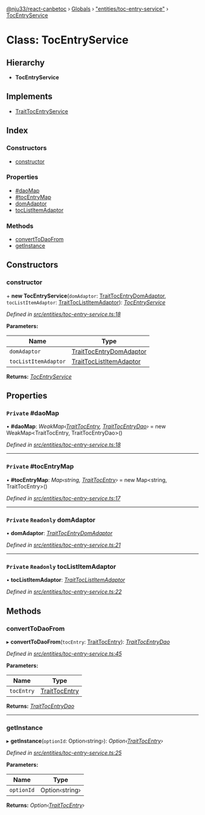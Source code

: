[@nju33/react-canbetoc](../README.md) › [Globals](../globals.md) › ["entities/toc-entry-service"](../modules/_entities_toc_entry_service_.md) › [TocEntryService](_entities_toc_entry_service_.tocentryservice.md)

# Class: TocEntryService

## Hierarchy

* **TocEntryService**

## Implements

* [TraitTocEntryService](../interfaces/_entities_toc_entry_service_.traittocentryservice.md)

## Index

### Constructors

* [constructor](_entities_toc_entry_service_.tocentryservice.md#constructor)

### Properties

* [#daoMap](_entities_toc_entry_service_.tocentryservice.md#private-#daomap)
* [#tocEntryMap](_entities_toc_entry_service_.tocentryservice.md#private-#tocentrymap)
* [domAdaptor](_entities_toc_entry_service_.tocentryservice.md#private-readonly-domadaptor)
* [tocListItemAdaptor](_entities_toc_entry_service_.tocentryservice.md#private-readonly-toclistitemadaptor)

### Methods

* [convertToDaoFrom](_entities_toc_entry_service_.tocentryservice.md#converttodaofrom)
* [getInstance](_entities_toc_entry_service_.tocentryservice.md#getinstance)

## Constructors

###  constructor

\+ **new TocEntryService**(`domAdaptor`: [TraitTocEntryDomAdaptor](../interfaces/_entities_toc_entry_dom_adaptor_.traittocentrydomadaptor.md), `tocListItemAdaptor`: [TraitTocListItemAdaptor](../interfaces/_entities_toc_list_item_adaptor_.traittoclistitemadaptor.md)): *[TocEntryService](_entities_toc_entry_service_.tocentryservice.md)*

*Defined in [src/entities/toc-entry-service.ts:18](https://github.com/nju33/react-canbetoc/blob/615bc3d/src/entities/toc-entry-service.ts#L18)*

**Parameters:**

Name | Type |
------ | ------ |
`domAdaptor` | [TraitTocEntryDomAdaptor](../interfaces/_entities_toc_entry_dom_adaptor_.traittocentrydomadaptor.md) |
`tocListItemAdaptor` | [TraitTocListItemAdaptor](../interfaces/_entities_toc_list_item_adaptor_.traittoclistitemadaptor.md) |

**Returns:** *[TocEntryService](_entities_toc_entry_service_.tocentryservice.md)*

## Properties

### `Private` #daoMap

• **#daoMap**: *WeakMap‹[TraitTocEntry](../interfaces/_entities_toc_entry_.traittocentry.md), [TraitTocEntryDao](../interfaces/_entities_toc_entry_dao_.traittocentrydao.md)›* = new WeakMap<TraitTocEntry, TraitTocEntryDao>()

*Defined in [src/entities/toc-entry-service.ts:18](https://github.com/nju33/react-canbetoc/blob/615bc3d/src/entities/toc-entry-service.ts#L18)*

___

### `Private` #tocEntryMap

• **#tocEntryMap**: *Map‹string, [TraitTocEntry](../interfaces/_entities_toc_entry_.traittocentry.md)›* = new Map<string, TraitTocEntry>()

*Defined in [src/entities/toc-entry-service.ts:17](https://github.com/nju33/react-canbetoc/blob/615bc3d/src/entities/toc-entry-service.ts#L17)*

___

### `Private` `Readonly` domAdaptor

• **domAdaptor**: *[TraitTocEntryDomAdaptor](../interfaces/_entities_toc_entry_dom_adaptor_.traittocentrydomadaptor.md)*

*Defined in [src/entities/toc-entry-service.ts:21](https://github.com/nju33/react-canbetoc/blob/615bc3d/src/entities/toc-entry-service.ts#L21)*

___

### `Private` `Readonly` tocListItemAdaptor

• **tocListItemAdaptor**: *[TraitTocListItemAdaptor](../interfaces/_entities_toc_list_item_adaptor_.traittoclistitemadaptor.md)*

*Defined in [src/entities/toc-entry-service.ts:22](https://github.com/nju33/react-canbetoc/blob/615bc3d/src/entities/toc-entry-service.ts#L22)*

## Methods

###  convertToDaoFrom

▸ **convertToDaoFrom**(`tocEntry`: [TraitTocEntry](../interfaces/_entities_toc_entry_.traittocentry.md)): *[TraitTocEntryDao](../interfaces/_entities_toc_entry_dao_.traittocentrydao.md)*

*Defined in [src/entities/toc-entry-service.ts:45](https://github.com/nju33/react-canbetoc/blob/615bc3d/src/entities/toc-entry-service.ts#L45)*

**Parameters:**

Name | Type |
------ | ------ |
`tocEntry` | [TraitTocEntry](../interfaces/_entities_toc_entry_.traittocentry.md) |

**Returns:** *[TraitTocEntryDao](../interfaces/_entities_toc_entry_dao_.traittocentrydao.md)*

___

###  getInstance

▸ **getInstance**(`optionId`: Option‹string›): *Option‹[TraitTocEntry](../interfaces/_entities_toc_entry_.traittocentry.md)›*

*Defined in [src/entities/toc-entry-service.ts:25](https://github.com/nju33/react-canbetoc/blob/615bc3d/src/entities/toc-entry-service.ts#L25)*

**Parameters:**

Name | Type |
------ | ------ |
`optionId` | Option‹string› |

**Returns:** *Option‹[TraitTocEntry](../interfaces/_entities_toc_entry_.traittocentry.md)›*
